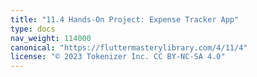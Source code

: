 ```yaml
---
title: "11.4 Hands-On Project: Expense Tracker App"
type: docs
nav_weight: 114000
canonical: "https://fluttermasterylibrary.com/4/11/4"
license: "© 2023 Tokenizer Inc. CC BY-NC-SA 4.0"
---
```

